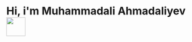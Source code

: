 # Hi, i'm Muhammadali Ahmadaliyev <img src="https://media0.giphy.com/media/hjntJzbrVubhEfifkp/giphy.gif?cid=ecf05e47o7xy4atp9d3j1omo3muokyk7f6nxummuerytk52d&ep=v1_gifs_related&rid=giphy.gif&ct=g" width="50px">
